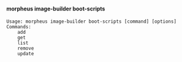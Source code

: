 #### morpheus image-builder boot-scripts

```
Usage: morpheus image-builder boot-scripts [command] [options]
Commands:
	add
	get
	list
	remove
	update
```
